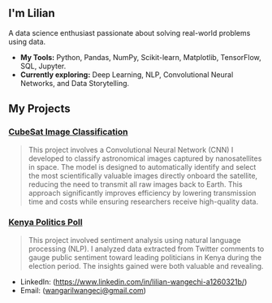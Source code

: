 ## I'm Lilian
A data science enthusiast passionate about solving real-world problems using data.


- **My Tools:** Python, Pandas, NumPy, Scikit-learn, Matplotlib, TensorFlow, SQL, Jupyter.
- **Currently exploring:** Deep Learning, NLP, Convolutional Neural Networks, and Data Storytelling.


## My Projects

### [CubeSat Image Classification](https://github.com/Lilian-chii/CubeSat-Image-Classification)
> This project involves a Convolutional Neural Network (CNN) I developed to classify astronomical images captured by nanosatellites in space. The model is designed to automatically identify and select the most scientifically valuable images directly onboard the satellite, reducing the need to transmit all raw images back to Earth. This approach significantly improves efficiency by lowering transmission time and costs while ensuring researchers receive high-quality data.

### [Kenya Politics Poll](https://github.com/Lilian-chii/DS)
> This project involved sentiment analysis using natural language processing (NLP). I analyzed data extracted from Twitter comments to gauge public sentiment toward leading politicians in Kenya during the election period. The insights gained were both valuable and revealing.



- LinkedIn: (https://www.linkedin.com/in/lilian-wangechi-a1260321b/)
- Email: (wangarilwangeci@gmail.com)
